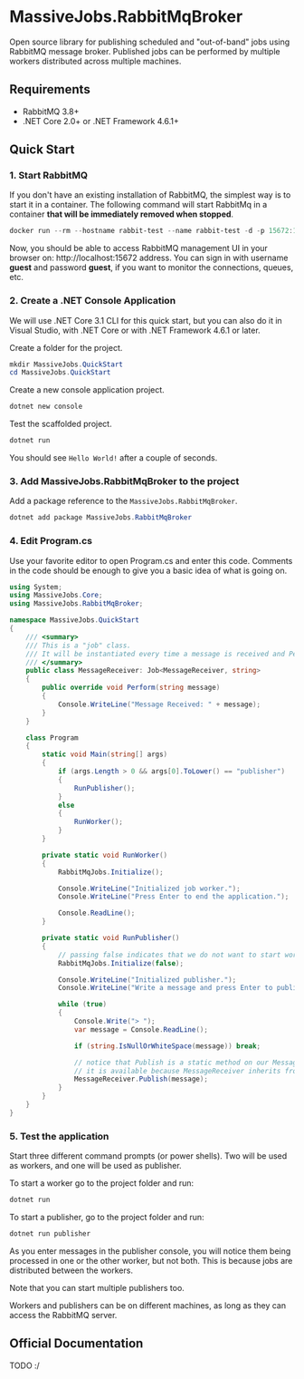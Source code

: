 # MassiveJobs.RabbitMqBroker
Open source library for publishing scheduled and "out-of-band" jobs using RabbitMQ message broker. Published jobs can be performed by multiple workers distributed across multiple machines.

## Requirements

- RabbitMQ 3.8+
- .NET Core 2.0+ or .NET Framework 4.6.1+

## Quick Start
### 1. Start RabbitMQ

If you don't have an existing installation of RabbitMQ, the simplest way is to start it in a container. 
The following command will start RabbitMq in a container __that will be immediately removed when stopped__.

```powershell
docker run --rm --hostname rabbit-test --name rabbit-test -d -p 15672:15672 -p 5672:5672 rabbitmq:management
```

Now, you should be able to access RabbitMQ management UI in your browser on: http://localhost:15672 address. 
You can sign in with username __guest__ and password __guest__, if you want to monitor the connections, queues, etc.

### 2. Create a .NET Console Application

We will use .NET Core 3.1 CLI for this quick start, but you can also do it in Visual Studio, with .NET Core or with .NET Framework 4.6.1 or later.
  
Create a folder for the project.

```powershell
mkdir MassiveJobs.QuickStart
cd MassiveJobs.QuickStart
```

Create a new console application project.

```powershell
dotnet new console
```

Test the scaffolded project.

```powershell
dotnet run
```

You should see `Hello World!` after a couple of seconds.

### 3. Add MassiveJobs.RabbitMqBroker to the project

Add a package reference to the `MassiveJobs.RabbitMqBroker`.

```powershell
dotnet add package MassiveJobs.RabbitMqBroker
```

### 4. Edit Program.cs

Use your favorite editor to open Program.cs and enter this code. 
Comments in the code should be enough to give you a basic idea of what is going on.
```csharp
using System;
using MassiveJobs.Core;
using MassiveJobs.RabbitMqBroker;

namespace MassiveJobs.QuickStart
{
    /// <summary>
    /// This is a "job" class. 
    /// It will be instantiated every time a message is received and Perform will be called.
    /// </summary>
    public class MessageReceiver: Job<MessageReceiver, string>
    {
        public override void Perform(string message)
        {
            Console.WriteLine("Message Received: " + message);
        }
    }

    class Program
    {
        static void Main(string[] args)
        {
            if (args.Length > 0 && args[0].ToLower() == "publisher")
            {
                RunPublisher();
            }
            else
            {
                RunWorker();
            }
        }

        private static void RunWorker()
        {
            RabbitMqJobs.Initialize();

            Console.WriteLine("Initialized job worker.");
            Console.WriteLine("Press Enter to end the application.");

            Console.ReadLine();
        }

        private static void RunPublisher()
        {
            // passing false indicates that we do not want to start workers in this process
            RabbitMqJobs.Initialize(false);

            Console.WriteLine("Initialized publisher.");
            Console.WriteLine("Write a message and press Enter to publish it (empty message to end).");

            while (true)
            {
                Console.Write("> ");
                var message = Console.ReadLine();

                if (string.IsNullOrWhiteSpace(message)) break;

                // notice that Publish is a static method on our MessageReceiver class
                // it is available because MessageReceiver inherits from Job<TJob, TArgs>
                MessageReceiver.Publish(message);
            }
        }
    }
}
```

### 5. Test the application

Start three different command prompts (or power shells). Two will be used as workers, and one will be used as publisher.
  
To start a worker go to the project folder and run:
```powershell
dotnet run
```
To start a publisher, go to the project folder and run:
```powershell
dotnet run publisher
```
As you enter messages in the publisher console, you will notice them being processed in one or the other worker, 
but not both. This is because jobs are distributed between the workers.
  
Note that you can start multiple publishers too.
  
Workers and publishers can be on different machines, as long as they can access the RabbitMQ server.

## Official Documentation
TODO :/
